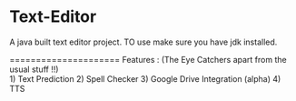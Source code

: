 Text-Editor
===========

A java built text editor project.
TO use make sure you have jdk installed.

=====================
Features : (The Eye Catchers apart from the usual stuff !!)
<br/>1) Text Prediction
2) Spell Checker
3) Google Drive Integration (alpha)
4) TTS
